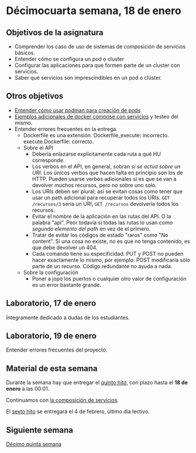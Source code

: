 # Décimocuarta semana, 18 de enero


## Objetivos de la asignatura

- Comprender los caso de uso de sistemas de composición de servicios
  básicos.
- Entender cómo se configura un pod o cluster
- Configurar las aplicaciones para que formen parte de un cluster con
  servicios.
- Saber qué servicios son imprescindibles en un pod o clúster.

## Otros objetivos

- [Entender cómo usar podman para creación de pods](http://jj.github.io/CC/documentos/temas/Composicion_de_contenedores)
- [Ejemplos adicionales de docker compose con servicios](http://jj.github.io/CC/documentos/temas/Composicion_de_contenedores#composici%C3%B3n-de-servicios-con-docker-compose) y
  testeo del mismo.
- Entender errores frecuentes en la entrega.
  - Dockerfile es una extensión. Dockerfile_execute:
    incorrecto. execute.Dockerfile: correcto.
  - Sobre el API
    - Debería enlazarse explícitamente cada ruta a qué HU corresponde.
    - Los verbos en el API, en general, sobran *si se actúa sobre un URI*. Los únicos verbos que
      hacen falta en principio son los de HTTP. Pueden usarse verbos
      adicionales si es que se van a devolver muchos recursos, pero no
      sobre uno solo.
    - Los URIs deben ser plural; así se evitan cosas como tener que
      usar un path adicional para recuperar todos los URIs. `GET
      /recursos/3` sería un URI, `GET /recursos` devolvería todos los
      recursos.
    - Evitar el nombre de la aplicación en las rutas del API. O la
      palabra "api". Peor todavía si todas las rutas lo usan *como
      segundo elemento del path* en vez de el primero.
    - Tratar de evitar los códigos de estado "raros" como "No
      content". Si una cosa no existe, no es que no tenga contenido,
      es que debe devolver un 404.
    - Cada comando tiene su especificidad. PUT y POST no pueden hacer
      exactamente lo mismo, por ejemplo: POST modificaría sólo parte
      de un recurso. Código redundante no ayuda a nada.
  - Sobre la configuración
    - Poner a jopo los puertos o cualquier otro valor de configuración
      es un error bastante grande.
## Laboratorio, 17 de enero

Íntegramente dedicado a dudas de los estudiantes.

## Laboratorio, 19 de enero

Entender errores frecuentes del proyecto.

## Material de esta semana

Durante la semana hay que entregar el
[quinto hito](http://jj.github.io/CC/documentos/proyecto/5.Microservicio.html),
con plazo hasta el **18 de enero** a las 00:01.

Continuamos con [la composición de servicios](http://jj.github.io/CC/documentos/temas/Composicion_de_contenedores).

El [sexto hito](http://jj.github.io/CC/documentos/proyecto/6.Compose) se entregará el 4 de febrero, último día lectivo.

## Siguiente semana

[Décimo quinta semana](15-semana.md)
